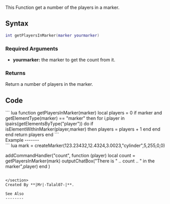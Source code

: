 <lowercasetitle></lowercasetitle>

This Function get a number of the players in a marker.

Syntax
------

``` lua
int getPlayersInMarker(marker yourmarker)
```

### Required Arguments

-   **yourmarker:** the marker to get the count from it.

### Returns

Return a number of players in the marker.

Code
----

<section name="Function source" class="server" show="true">
``` lua
function getPlayersInMarker(marker)
    local players = 0
    if marker and getElementType(marker) == "marker" then
        for i,player in ipairs(getElementsByType("player")) do
            if isElementWithinMarker(player,marker) then
                players = players + 1
            end
        end
    end
    return players
end
```

</section>
Example
-------

<section name="Example" class="server" show="true">
``` lua
mark = createMarker(123.23432,12.4324,3.0023,"cylinder",5,255,0,0)

addCommandHandler("count",
    function (player)
        local count = getPlayersInMarker(mark)
        outputChatBox("There is " .. count .. " in the marker",player)
    end
)
```

</section>
Created By **|Mr|-Talal07-|**.

See Also
--------
